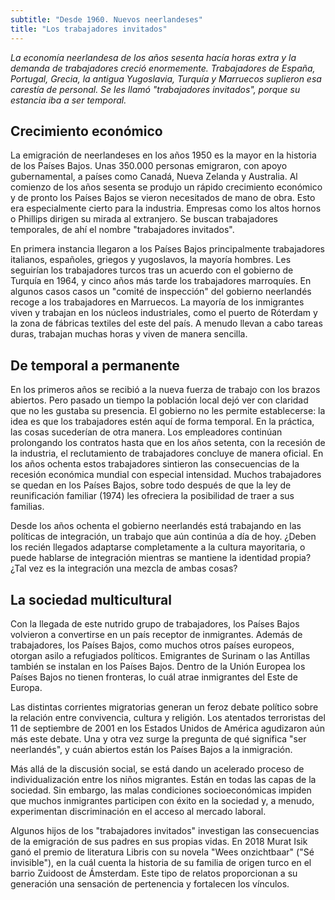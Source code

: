 ```yaml
---
subtitle: "Desde 1960. Nuevos neerlandeses"
title: "Los trabajadores invitados"
---
```


_La economía neerlandesa de los años sesenta hacía horas extra y la
demanda de trabajadores creció enormemente. Trabajadores de España,
Portugal, Grecia, la antigua Yugoslavia, Turquía y Marruecos suplieron
esa carestía de personal. Se les llamó "trabajadores invitados", porque
su estancia iba a ser temporal._

## Crecimiento económico

La emigración de neerlandeses en los años 1950 es la mayor en la
historia de los Países Bajos. Unas 350.000 personas emigraron, con apoyo
gubernamental, a países como Canadá, Nueva Zelanda y Australia. Al
comienzo de los años sesenta se produjo un rápido crecimiento económico
y de pronto los Países Bajos se vieron necesitados de mano de obra. Esto
era especialmente cierto para la industria. Empresas como los altos
hornos o Phillips dirigen su mirada al extranjero. Se buscan
trabajadores temporales, de ahí el nombre "trabajadores invitados".

En primera instancia llegaron a los Países Bajos principalmente
trabajadores italianos, españoles, griegos y yugoslavos, la mayoría
hombres. Les seguirían los trabajadores turcos tras un acuerdo con el
gobierno de Turquía en 1964, y cinco años más tarde los trabajadores
marroquíes. En algunos casos casos un "comité de inspección" del
gobierno neerlandés recoge a los trabajadores en Marruecos. La mayoría
de los inmigrantes viven y trabajan en los núcleos industriales, como el
puerto de Róterdam y la zona de fábricas textiles del este del país. A
menudo llevan a cabo tareas duras, trabajan muchas horas y viven de
manera sencilla.

## De temporal a permanente

En los primeros años se recibió a la nueva fuerza de trabajo con los
brazos abiertos. Pero pasado un tiempo la población local dejó ver con
claridad que no les gustaba su presencia. El gobierno no les permite
establecerse: la idea es que los trabajadores estén aquí de forma
temporal. En la práctica, las cosas sucederían de otra manera. Los
empleadores continúan prolongando los contratos hasta que en los años
setenta, con la recesión de la industria, el reclutamiento de
trabajadores concluye de manera oficial. En los años ochenta estos
trabajadores sintieron las consecuencias de la recesión económica
mundial con especial intensidad. Muchos trabajadores se quedan en los
Países Bajos, sobre todo después de que la ley de reunificación familiar
(1974) les ofreciera la posibilidad de traer a sus familias.

Desde los años ochenta el gobierno neerlandés está trabajando en las
políticas de integración, un trabajo que aún continúa a día de hoy.
¿Deben los recién llegados adaptarse completamente a la cultura
mayoritaria, o puede hablarse de integración mientras se mantiene la
identidad propia? ¿Tal vez es la integración una mezcla de ambas cosas?

## La sociedad multicultural

Con la llegada de este nutrido grupo de trabajadores, los Países Bajos
volvieron a convertirse en un país receptor de inmigrantes. Además de
trabajadores, los Países Bajos, como muchos otros países europeos,
otorgan asilo a refugiados políticos. Emigrantes de Surinam o las
Antillas también se instalan en los Países Bajos. Dentro de la Unión
Europea los Países Bajos no tienen fronteras, lo cuál atrae inmigrantes
del Este de Europa.

Las distintas corrientes migratorias generan un feroz debate político
sobre la relación entre convivencia, cultura y religión. Los atentados
terroristas del 11 de septiembre de 2001 en los Estados Unidos de
América agudizaron aún más este debate. Una y otra vez surge la pregunta
de qué significa "ser neerlandés", y cuán abiertos están los Países
Bajos a la inmigración.

Más allá de la discusión social, se está dando un acelerado proceso de
individualización entre los niños migrantes. Están en todas las capas de
la sociedad. Sin embargo, las malas condiciones socioeconómicas impiden
que muchos inmigrantes participen con éxito en la sociedad y, a menudo,
experimentan discriminación en el acceso al mercado laboral.

Algunos hijos de los "trabajadores invitados" investigan las
consecuencias de la emigración de sus padres en sus propias vidas. En
2018 Murat Isik ganó el premio de literatura Libris con su novela "Wees
onzichtbaar" ("Sé invisible"), en la cuál cuenta la historia de su
familia de origen turco en el barrio Zuidoost de Ámsterdam. Este tipo de
relatos proporcionan a su generación una sensación de pertenencia y
fortalecen los vínculos.
